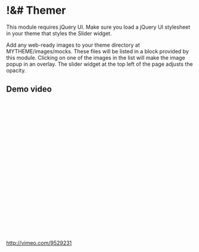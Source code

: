 # !&# Themer

This module requires jQuery UI. Make sure you load a jQuery UI stylesheet in your theme that styles the Slider widget.

Add any web-ready images to your theme directory at MYTHEME/images/mocks. These files will be listed in a block provided by this module. Clicking on one of the images in the list will make the image popup in an overlay. The slider widget at the top left of the page adjusts the opacity.

## Demo video

<object width="572" height="358"><param name="allowfullscreen" value="true" /><param name="allowscriptaccess" value="always" /><param name="movie" value="http://vimeo.com/moogaloop.swf?clip_id=9529231&amp;server=vimeo.com&amp;show_title=1&amp;show_byline=1&amp;show_portrait=1&amp;color=00ADEF&amp;fullscreen=1" /><embed src="http://vimeo.com/moogaloop.swf?clip_id=9529231&amp;server=vimeo.com&amp;show_title=1&amp;show_byline=1&amp;show_portrait=1&amp;color=00ADEF&amp;fullscreen=1" type="application/x-shockwave-flash" allowfullscreen="true" allowscriptaccess="always" width="572" height="358"></embed></object>

http://vimeo.com/9529231
